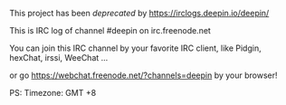 This project has been *deprecated* by https://irclogs.deepin.io/deepin/

This is IRC log of channel #deepin on irc.freenode.net

You can join this IRC channel by your favorite IRC client, like Pidgin, hexChat, irssi, WeeChat ... 

or go https://webchat.freenode.net/?channels=deepin by your browser!

PS: Timezone: GMT +8
